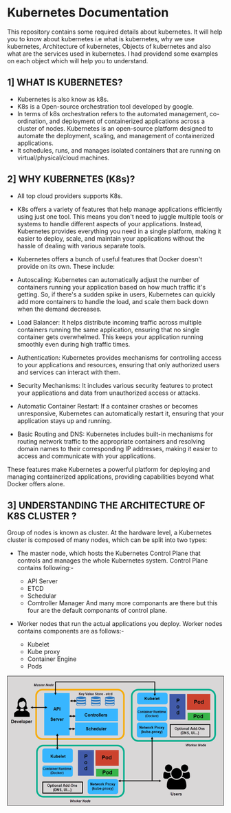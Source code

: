 # Kubernetes Documentation

This repository contains some required details about kubernetes. It will help you to know about kubernetes i.e what is kubernetes, why we use kubernetes, Architecture of kubernetes, Objects of kubernetes and also what are the services used in kubernetes. I had providend some examples on each object which will help you to understand.

## 1] WHAT IS KUBERNETES?

 - Kubernetes is also know as k8s.
 - K8s is a Open-source orchestration tool developed by google. 
 - In terms of k8s orchestration refers to the automated management, co-ordination, and deployment of containerized applications across a cluster of nodes. Kubernetes is an open-source platform designed to automate the deployment, scaling, and management of containerized applications.
 - It schedules, runs, and manages isolated containers that are running on virtual/physical/cloud machines.
## 2] WHY KUBERNETES (K8s)?
 
 - All top cloud providers supports K8s. 
 - K8s offers a variety of features that help manage applications efficiently using just one tool. This means you don't need to juggle multiple tools or systems to handle different aspects of your applications. Instead, Kubernetes provides everything you need in a single platform, making it easier to deploy, scale, and maintain your applications without the hassle of dealing with various separate tools.
 - Kubernetes offers a bunch of useful features that Docker doesn't provide on its own. These include:

  - Autoscaling: Kubernetes can automatically adjust the number of containers running your application based on how much traffic it's getting. So, if there's a sudden spike in users, Kubernetes can quickly add more containers to handle the load, and scale them back down when the demand decreases.

  - Load Balancer: It helps distribute incoming traffic across multiple containers running the same application, ensuring that no single container gets overwhelmed. This keeps your application running smoothly even during high traffic times.

  - Authentication: Kubernetes provides mechanisms for controlling access to your applications and resources, ensuring that only authorized users and services can interact with them.

  - Security Mechanisms: It includes various security features to protect your applications and data from unauthorized access or attacks.

  - Automatic Container Restart: If a container crashes or becomes unresponsive, Kubernetes can automatically restart it, ensuring that your application stays up and running.

  - Basic Routing and DNS: Kubernetes includes built-in mechanisms for routing network traffic to the appropriate containers and resolving domain names to their corresponding IP addresses, making it easier to access and communicate with your applications.

   These features make Kubernetes a powerful platform for deploying and managing containerized applications, providing capabilities beyond what Docker offers alone.

## 3] UNDERSTANDING THE ARCHITECTURE OF K8S CLUSTER ?

Group of nodes is known as cluster. At the hardware level, a Kubernetes cluster is composed of many nodes, which can be split into two types:

 - The master node, which hosts the Kubernetes Control Plane that controls and manages the whole Kubernetes system. Control Plane contains following:-
    - API Server
    - ETCD
    - Schedular
    - Comtroller Manager
   And many more componants are there but this four are the default componants of control plane.

 - Worker nodes that run the actual applications you deploy. Worker nodes contains components are as follows:-
   - Kubelet
   - Kube proxy
   - Container Engine
   - Pods

  ![alt text](<Arc k8s.png>)








